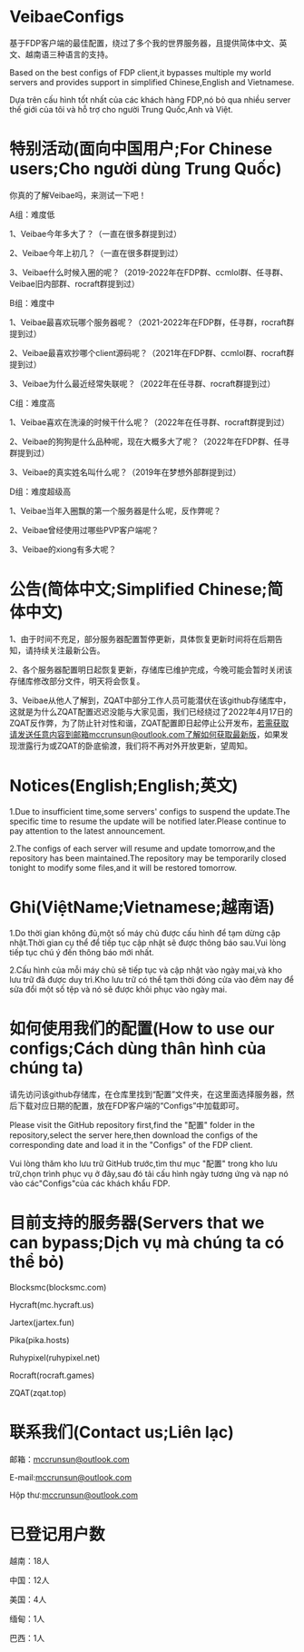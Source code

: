 # VeibaeConfigs
基于FDP客户端的最佳配置，绕过了多个我的世界服务器，且提供简体中文、英文、越南语三种语言的支持。

Based on the best configs of FDP client,it bypasses multiple my world servers and provides support in simplified Chinese,English and Vietnamese.

Dựa trên cấu hình tốt nhất của các khách hàng FDP,nó bỏ qua nhiều server thế giới của tôi và hỗ trợ cho người Trung Quốc,Anh và Việt.

# 特别活动(面向中国用户;For Chinese users;Cho người dùng Trung Quốc)
你真的了解Veibae吗，来测试一下吧！

A组：难度低

1、Veibae今年多大了？（一直在很多群提到过）

2、Veibae今年上初几？（一直在很多群提到过）

3、Veibae什么时候入圈的呢？（2019-2022年在FDP群、ccmlol群、任寻群、Veibae旧内部群、rocraft群提到过）

B组：难度中

1、Veibae最喜欢玩哪个服务器呢？（2021-2022年在FDP群，任寻群，rocraft群提到过）

2、Veibae最喜欢抄哪个client源码呢？（2021年在FDP群、ccmlol群、rocraft群提到过）

3、Veibae为什么最近经常失联呢？（2022年在任寻群、rocraft群提到过）

C组：难度高

1、Veibae喜欢在洗澡的时候干什么呢？（2022年在任寻群、rocraft群提到过）

2、Veibae的狗狗是什么品种呢，现在大概多大了呢？（2022年在FDP群、任寻群提到过）

3、Veibae的真实姓名叫什么呢？（2019年在梦想外部群提到过）

D组：难度超级高

1、Veibae当年入圈飘的第一个服务器是什么呢，反作弊呢？

2、Veibae曾经使用过哪些PVP客户端呢？

3、Veibae的xiong有多大呢？

# 公告(简体中文;Simplified Chinese;简体中文)
1、由于时间不充足，部分服务器配置暂停更新，具体恢复更新时间将在后期告知，请持续关注最新公告。

2、各个服务器配置明日起恢复更新，存储库已维护完成，今晚可能会暂时关闭该存储库修改部分文件，明天将会恢复。

3、Veibae从他人了解到，ZQAT中部分工作人员可能潜伏在该github存储库中，这就是为什么ZQAT配置迟迟没能与大家见面，我们已经绕过了2022年4月17日的ZQAT反作弊，为了防止针对性和谐，ZQAT配置即日起停止公开发布，若需获取请发送任意内容到邮箱mccrunsun@outlook.com了解如何获取最新版，如果发现泄露行为或ZQAT的卧底偷渡，我们将不再对外开放更新，望周知。

# Notices(English;English;英文)
1.Due to insufficient time,some servers' configs to suspend the update.The specific time to resume the update will be notified later.Please continue to pay attention to the latest announcement.

2.The configs of each server will resume and update tomorrow,and the repository has been maintained.The repository may be temporarily closed tonight to modify some files,and it will be restored tomorrow.

# Ghi(ViệtName;Vietnamese;越南语)
1.Do thời gian không đủ,một số máy chủ được cấu hình để tạm dừng cập nhật.Thời gian cụ thể để tiếp tục cập nhật sẽ được thông báo sau.Vui lòng tiếp tục chú ý đến thông báo mới nhất.

2.Cấu hình của mỗi máy chủ sẽ tiếp tục và cập nhật vào ngày mai,và kho lưu trữ đã được duy trì.Kho lưu trữ có thể tạm thời đóng cửa vào đêm nay để sửa đổi một số tệp và nó sẽ được khôi phục vào ngày mai.

# 如何使用我们的配置(How to use our configs;Cách dùng thân hình của chúng ta)
请先访问该github存储库，在仓库里找到“配置”文件夹，在这里面选择服务器，然后下载对应日期的配置，放在FDP客户端的“Configs”中加载即可。

Please visit the GitHub repository first,find the "配置" folder in the repository,select the server here,then download the configs of the corresponding date and load it in the "Configs" of the FDP client.

Vui lòng thăm kho lưu trữ GitHub trước,tìm thư mục "配置" trong kho lưu trữ,chọn trình phục vụ ở đây,sau đó tải cấu hình ngày tương ứng và nạp nó vào các"Configs"của các khách khẩu FDP.

# 目前支持的服务器(Servers that we can bypass;Dịch vụ mà chúng ta có thể bỏ)
Blocksmc(blocksmc.com)

Hycraft(mc.hycraft.us)

Jartex(jartex.fun)

Pika(pika.hosts)

Ruhypixel(ruhypixel.net)

Rocraft(rocraft.games)

ZQAT(zqat.top)

# 联系我们(Contact us;Liên lạc)
邮箱：mccrunsun@outlook.com

E-mail:mccrunsun@outlook.com

Hộp thư:mccrunsun@outlook.com

# 已登记用户数
越南：18人

中国：12人

美国：4人

缅甸：1人

巴西：1人
